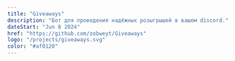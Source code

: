 ```yaml
---
title: "Giveaways"
description: "Бот для проведения надёжных розыгрышей в вашем discord."
dateStart: "Jun 8 2024"
href: "https://github.com/zobweyt/Giveaways"
logo: "/projects/giveaways.svg"
color: "#af0120"
---
```

